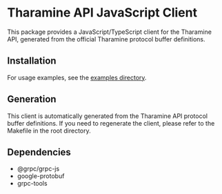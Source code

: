# Tharamine API JavaScript Client

This package provides a JavaScript/TypeScript client for the Tharamine API, generated from the official Tharamine protocol buffer definitions.

## Installation

For usage examples, see the [examples directory](./examples).

## Generation

This client is automatically generated from the Tharamine API protocol buffer definitions. If you
need to regenerate the client, please refer to the Makefile in the root directory.

## Dependencies

- @grpc/grpc-js
- google-protobuf
- grpc-tools
